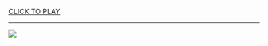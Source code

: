 
<a href="https://premium76.site?title=unblocked_games_g++&ref=13M">CLICK TO PLAY</a></h3>
<hr>

<a href="https://premium76.site?title=unblocked_games_g++&ref=13M"><img src="https://clearcache.store/games.png"></a>


